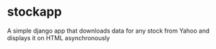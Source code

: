 # stockapp

A simple django app that downloads data for any stock from Yahoo and displays it on HTML asynchronously
